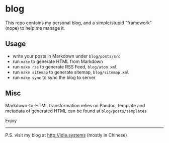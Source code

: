 # blog

This repo contains my personal blog, and a simple/stupid "framework" (nope) to help me manage it.

## Usage

- write your posts in Markdown under `blog/posts/src`
- run `make` to generate HTML from Markdown
- run `make rss` to generate RSS Feed, `blog/atom.xml`
- run `make sitemap` to generate sitemap, `blog/sitemap.xml`
- run `make sync` to sync the blog to server

## Misc

Markdown-to-HTML transformation relies on Pandoc, template and metadata of generated HTML can be found at `blog/posts/templates` 

Enjoy

---

P.S. visit my blog at http://idle.systems (mostly in Chinese)
